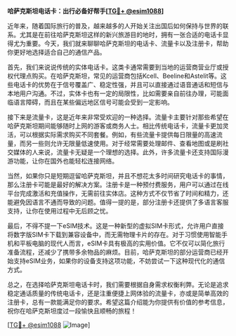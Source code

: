 **哈萨克斯坦电话卡：出行必备好帮手[[TG💪+ @esim1088](https://t.me/s/esim1088)]**

近年来，随着国际旅行的普及，越来越多的人开始关注出国后如何保持与世界的联系。尤其是在前往哈萨克斯坦这样的新兴旅游目的地时，拥有一张合适的电话卡显得尤为重要。今天，我们就来聊聊哈萨克斯坦的电话卡、流量卡以及注册卡，帮助你更好地选择适合自己的通信产品。

首先，我们来说说传统的实体电话卡。这类卡通常需要到当地的运营商营业厅或授权代理点购买。在哈萨克斯坦，常见的运营商包括Kcell、Beeline和Astelit等。这些电话卡的优势在于信号覆盖广、稳定性强，并且可以直接通过语音通话和短信与本地用户沟通。不过，实体卡也有一定的局限性，比如需要亲自前往办理，可能面临语言障碍，而且在某些偏远地区信号可能会受到一定影响。

接下来是流量卡，这是近年来非常受欢迎的一种选择。流量卡主要针对那些希望在哈萨克斯坦期间能够随时上网的游客或商务人士。相比传统电话卡，流量卡更加灵活，可以根据实际需求购买不同套餐。例如，有些流量卡提供每日限量的高速流量，而另一些则允许无限量低速使用。对于经常需要处理邮件、查看地图或是刷社交媒体的人来说，流量卡无疑是一个理想的选择。此外，许多流量卡还支持国际漫游功能，让你在国外也能轻松连接网络。

当然，如果你只是短期逗留哈萨克斯坦，并且不想花太多时间研究电话卡的事情，那么注册卡可能是最好的解决方案。注册卡是一种预付费服务，用户可以通过在线平台完成激活和充值操作，无需前往实体店。这种方式不仅节省了时间和精力，还能避免因语言不通而导致的问题。值得一提的是，部分注册卡还提供了多语言客服支持，让你在使用过程中无后顾之忧。

最后，不得不提一下eSIM技术。这是一种新型的虚拟SIM卡形式，允许用户直接将数字版SIM卡下载到兼容设备中，而无需物理卡片的存在。对于习惯使用智能手机和平板电脑的现代人而言，eSIM卡具有极高的实用价值。它不仅可以简化旅行准备流程，还减少了携带多余物品的麻烦。目前，哈萨克斯坦的部分运营商已经开始支持eSIM业务，如果你的设备支持这项功能，不妨尝试一下这种现代化的通信方式。

总之，在选择哈萨克斯坦电话卡时，我们需要根据自身需求权衡利弊。无论是追求稳定通话质量的传统电话卡，还是注重便捷上网体验的流量卡，亦或是简单高效的注册卡，总有一款能满足你的要求。希望这篇介绍能为你提供有价值的参考信息，祝你在哈萨克斯坦度过一段愉快且顺畅的旅程！

[[TG💪+ @esim1088](https://t.me/s/esim1088) ![Image](https://i.postimg.cc/4NQfJmqS/Snipaste-2025-05-13-00-14-12.png)]